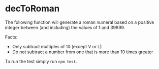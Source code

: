 # decToRoman

The following function will generate a roman numeral based on a positive integer between (and including) the values of 1 and 39999.

Facts:

- Only subtract multiples of 10 (except V or L)
- Do not subtract a number from one that is more than 10 times greater

To run the test simply run `npm test`.